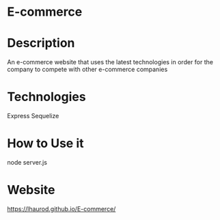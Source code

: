 # E-commerce

# Description 
An e-commerce website that uses the latest technologies in order for the company to compete with other e-commerce companies

# Technologies

Express
Sequelize

# How to Use it
node server.js

# Website
https://lhaurod.github.io/E-commerce/

